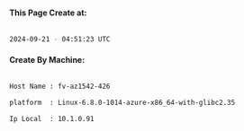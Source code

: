 
   
#### This Page Create at:

```bash

2024-09-21 - 04:51:23 UTC

```

#### Create By Machine:

```bash

Host Name : fv-az1542-426

platform  : Linux-6.8.0-1014-azure-x86_64-with-glibc2.35

Ip Local  : 10.1.0.91

```

